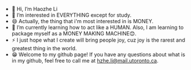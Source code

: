 - 👋 Hi, I’m Haozhe Li
- 👀 I’m interested in EVERYTHING except for study.
- 😄 Actually, the thing that i'm most interested in is MONEY.
- 🌱 I’m currently learning how to act like a HUMAN. Also, I am learning to package myself as a MONEY MAKING MACHINE😊.
- ⚡ I just hope what I create will bring people joy, cuz joy is the rarest and greatest thing in the world.
- 😁 Welcome to my github page! If you have any questions about what is in my github, feel free to call me at hzhe.li@mail.utoronto.ca.

<!---
yakitori00013/yakitori00013 is a ✨ special ✨ repository because its `README.md` (this file) appears on your GitHub profile.
You can click the Preview link to take a look at your changes.
--->
